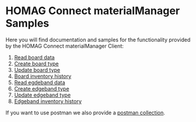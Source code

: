 # HOMAG Connect materialManager Samples
Here you will find documentation and samples for the functionality provided by the HOMAG Connect materialManager Client:

1. [Read board data](Read/Boards/Readme.md)
2. [Create board type](Create/Boards/Readme.md)
3. [Update board type](Update/Boards/Readme.md)
4. [Board inventory history](Statistics/Readme.md)
5. [Read egdeband data](Read/Edgebands/Readme.md)
6. [Create edgeband type](Create/Edgebands/Readme.md)
7. [Update edgeband type](Update/Edgebands/Readme.md)
8. [Edgeband inventory history](Statistics/Readme.md)

If you want to use postman we also provide a [postman collection](<Postman/Homag Connect materialManager.postman_collection.json>).
